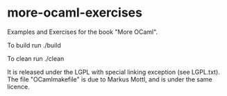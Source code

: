 more-ocaml-exercises
====================

Examples and Exercises for the book "More OCaml".

To build run ./build

To clean run ./clean

It is released under the LGPL with special linking exception (see LGPL.txt).
The file "OCamlmakefile" is due to Markus Mottl, and is under the same licence.

